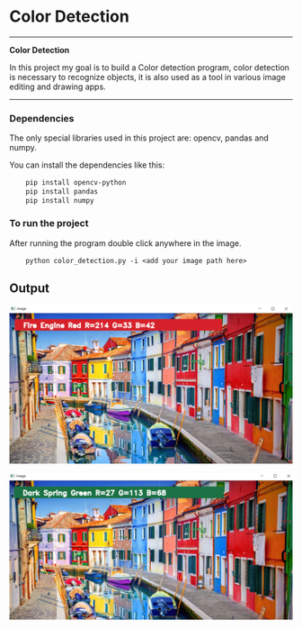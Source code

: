 # **Color Detection** 

---

**Color Detection**

In this project my goal is to build a Color detection program, color detection is necessary to recognize objects, it is also used as a tool in various image editing and drawing apps.

---
### Dependencies
The only special libraries used in this project are: opencv,  pandas and numpy.

You can install the dependencies like this:
```
    pip install opencv-python
    pip install pandas
    pip install numpy
```
### To run the project

After running the program double click anywhere in the image.
```
    python color_detection.py -i <add your image path here>
```

## Output

![alternate text](images/image1.png "Uploading file")

![alternate text](images/image2.png "File list")


